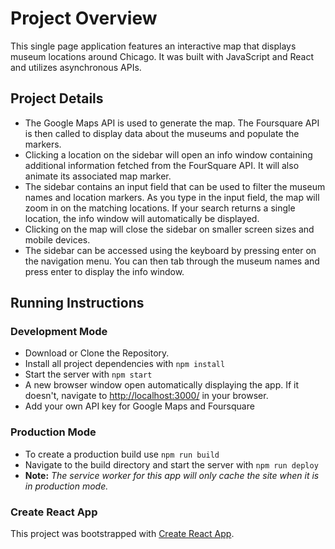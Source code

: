 # Project Overview

This single page application features an interactive map that displays museum locations around Chicago. It was built with JavaScript and React and utilizes asynchronous APIs.

## Project Details

- The Google Maps API is used to generate the map. The Foursquare API is then called to display data about the museums and populate the markers.
- Clicking a location on the sidebar will open an info window containing additional information fetched from the FourSquare API. It will also animate its associated map marker.
- The sidebar contains an input field that can be used to filter the museum names and location markers. As you type in the input field, the map will zoom in on the matching locations. If your search returns a single location, the info window will automatically be displayed.
- Clicking on the map will close the sidebar on smaller screen sizes and mobile devices.
- The sidebar can be accessed using the keyboard by pressing enter on the navigation menu. You can then tab through the museum names and press enter to display the info window.

## Running Instructions

### Development Mode

- Download or Clone the Repository.
- Install all project dependencies with `npm install`
- Start the server with `npm start`
- A new browser window open automatically displaying the app. If it doesn't, navigate to [http://localhost:3000/](http://localhost:3000/) in your browser.
- Add your own API key for Google Maps and Foursquare

### Production Mode

- To create a production build use `npm run build`
- Navigate to the build directory and start the server with `npm run deploy`
- **Note:** _The service worker for this app will only cache the site when it is in production mode._

### Create React App

This project was bootstrapped with [Create React App](https://github.com/facebookincubator/create-react-app).
